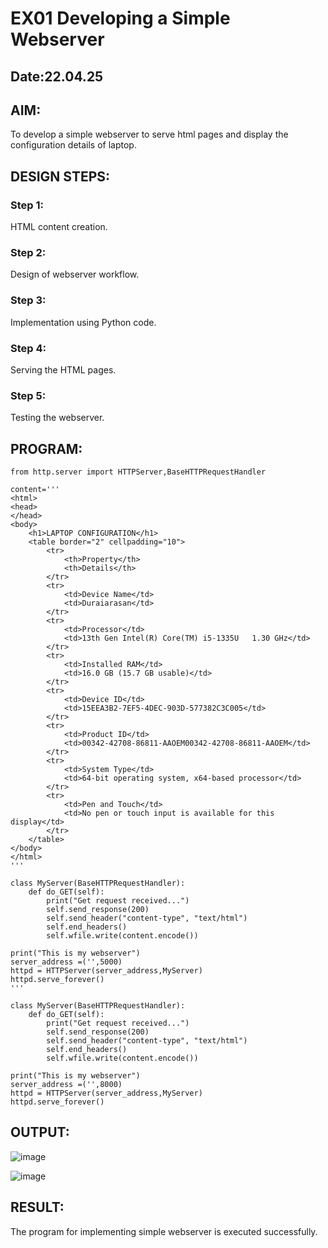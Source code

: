 # EX01 Developing a Simple Webserver
## Date:22.04.25

## AIM:
To develop a simple webserver to serve html pages and display the configuration details of laptop.

## DESIGN STEPS:
### Step 1: 
HTML content creation.

### Step 2:
Design of webserver workflow.

### Step 3:
Implementation using Python code.

### Step 4:
Serving the HTML pages.

### Step 5:
Testing the webserver.

## PROGRAM:
```
from http.server import HTTPServer,BaseHTTPRequestHandler

content='''
<html>
<head>
</head>
<body>
    <h1>LAPTOP CONFIGURATION</h1>
    <table border="2" cellpadding="10">
        <tr>
            <th>Property</th>
            <th>Details</th>
        </tr>
        <tr>
            <td>Device Name</td>
            <td>Duraiarasan</td>
        </tr>
        <tr>
            <td>Processor</td>
            <td>13th Gen Intel(R) Core(TM) i5-1335U   1.30 GHz</td>
        </tr>
        <tr>
            <td>Installed RAM</td>
            <td>16.0 GB (15.7 GB usable)</td>
        </tr>
        <tr>
            <td>Device ID</td>
            <td>15EEA3B2-7EF5-4DEC-903D-577382C3C005</td>
        </tr>
        <tr>
            <td>Product ID</td>
            <td>00342-42708-86811-AAOEM00342-42708-86811-AAOEM</td>
        </tr>
        <tr>
            <td>System Type</td>
            <td>64-bit operating system, x64-based processor</td>
        </tr>
        <tr>
            <td>Pen and Touch</td>
            <td>No pen or touch input is available for this display</td>
        </tr>
    </table>
</body>
</html>
'''

class MyServer(BaseHTTPRequestHandler):
    def do_GET(self):
        print("Get request received...")
        self.send_response(200) 
        self.send_header("content-type", "text/html")       
        self.end_headers()
        self.wfile.write(content.encode())

print("This is my webserver") 
server_address =('',5000)
httpd = HTTPServer(server_address,MyServer)
httpd.serve_forever()
'''

class MyServer(BaseHTTPRequestHandler):
    def do_GET(self):
        print("Get request received...")
        self.send_response(200) 
        self.send_header("content-type", "text/html")       
        self.end_headers()
        self.wfile.write(content.encode())

print("This is my webserver") 
server_address =('',8000)
httpd = HTTPServer(server_address,MyServer)
httpd.serve_forever()
```

## OUTPUT:
![image](https://github.com/user-attachments/assets/14761c44-b326-4811-9a37-28c2d573a5a0)

![image](https://github.com/user-attachments/assets/d9492b43-2100-44c8-afe7-c7f4ea06951d)


## RESULT:
The program for implementing simple webserver is executed successfully.
